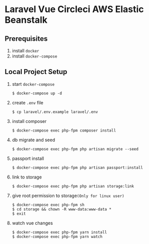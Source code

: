 # Laravel Vue Circleci AWS Elastic Beanstalk

## Prerequisites
1. install `docker`
1. install `docker-compose`

## Local Project Setup
1. start `docker-compose`
    ```
    $ docker-compose up -d
    ```
1. create `.env` file
    ```
    $ cp laravel/.env.example laravel/.env
    ```

1. install composer
    ```
    $ docker-compose exec php-fpm composer install
    ```

1. db migrate and seed
    ```
    $ docker-compose exec php-fpm php artisan migrate --seed
    ```

1. passport install
    ```
    $ docker-compose exec php-fpm php artisan passport:install
    ```

1. link to storage
    ```
    $ docker-compose exec php-fpm php artisan storage:link
    ```

1. give root permission to storage`(Only for linux user)`
    ```
    $ docker-compose exec php-fpm sh 
    $ cd storage && chown -R www-data:www-data *
    $ exit
    ```

1. watch vue changes
    ```
    $ docker-compose exec php-fpm yarn install 
    $ docker-compose exec php-fpm yarn watch
    ```
